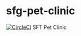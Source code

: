 # sfg-pet-clinic
[![CircleCI](https://circleci.com/gh/PatrykTru/sfg-pet-clinic/tree/master.svg?style=svg)](https://circleci.com/gh/PatrykTru/sfg-pet-clinic/tree/master)
SFT Pet Clinic
